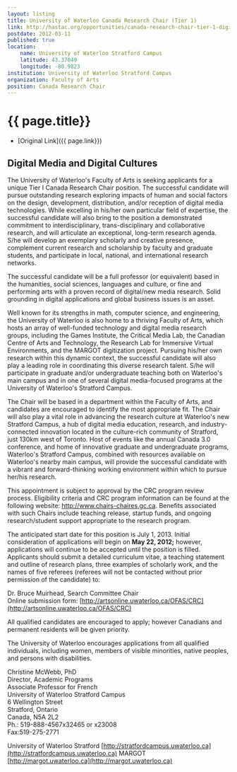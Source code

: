 ```yaml
---
layout: listing
title: University of Waterloo Canada Research Chair (Tier 1)
link: http://hastac.org/opportunities/canada-research-chair-tier-1-digital-media-and-digital-cultures-university-waterloo-on
postdate: 2012-03-11
published: true
location:
	name: University of Waterloo Stratford Campus
	latitude: 43.37049
	longitude: -80.9823
institution: University of Waterloo Stratford Campus
organization: Faculty of Arts
position: Canada Research Chair
---
```


# {{ page.title}}

* [Original Link]({{ page.link}})

## Digital Media and Digital Cultures

The University of Waterloo's Faculty of Arts is seeking applicants for a unique Tier I Canada Research Chair position. The successful candidate will pursue outstanding research exploring impacts of human and social factors on the design, development, distribution, and/or reception of digital media technologies. While excelling in his/her own particular field of expertise, the successful candidate will also bring to the position a demonstrated commitment to interdisciplinary, trans-disciplinary and collaborative research, and will articulate an exceptional, long-term research agenda. S/he will develop an exemplary scholarly and creative presence, complement current research and scholarship by faculty and graduate students, and participate in local, national, and international research networks.

The successful candidate will be a full professor (or equivalent) based in the humanities, social sciences, languages and culture, or fine and performing arts with a proven record of digital/new media research. Solid grounding in digital applications and global business issues is an asset.

Well known for its strengths in math, computer science, and engineering, the University of Waterloo is also home to a thriving Faculty of Arts, which hosts an array of well-funded technology and digital media research groups, including the Games Institute, the Critical Media Lab, the Canadian Centre of Arts and Technology, the Research Lab for Immersive Virtual Environments, and the MARGOT digitization project. Pursuing his/her own research within this dynamic context, the successful candidate will also play a leading role in coordinating this diverse research talent. S/he will participate in graduate and/or undergraduate teaching both on Waterloo's main campus and in one of several digital media-focused programs at the University of Waterloo's Stratford Campus.

The Chair will be based in a department within the Faculty of Arts, and candidates are encouraged to identify the most appropriate fit. The Chair will also play a vital role in advancing the research culture at Waterloo's new Stratford Campus, a hub of digital media education, research, and industry-connected innovation located in the culture-rich community of Stratford, just 130km west of Toronto. Host of events like the annual Canada 3.0 conference, and home of innovative graduate and undergraduate programs, Waterloo's Stratford Campus, combined with resources available on Waterloo's nearby main campus, will provide the successful candidate with a vibrant and forward-thinking working environment within which to pursue her/his research.

This appointment is subject to approval by the CRC program review process. Eligibility criteria and CRC program information can be found at the following website: <http://www.chairs-chaires.gc.ca>. Benefits associated with such Chairs include teaching release, startup funds, and ongoing research/student support appropriate to the research program.

The anticipated start date for this position is July 1, 2013. Initial consideration of applications will begin on **May 22, 2012;** however, applications will continue to be accepted until the position is filled. Applicants should submit a detailed curriculum vitae, a teaching statement and outline of research plans, three examples of scholarly work, and the names of five referees (referees will not be contacted without prior permission of the candidate) to:

Dr. Bruce Muirhead, Search Committee Chair  
Online submission form: [http://artsonline.uwaterloo.ca/OFAS/CRC](http://artsonline.uwaterloo.ca/OFAS/CRC)

All qualified candidates are encouraged to apply; however Canadians and permanent residents will be given priority.

The University of Waterloo encourages applications from all qualified individuals, including women, members of visible minorities, native peoples, and persons with disabilities.

Christine McWebb, PhD  
Director, Academic Programs  
Associate Professor for French  
University of Waterloo Stratford Campus  
6 Wellington Street  
Stratford, Ontario  
Canada, N5A 2L2  
Ph.: 519-888-4567x32465 or x23008  
Fax:519-275-2771  

University of Waterloo Stratford [http://stratfordcampus.uwaterloo.ca](http://stratfordcampus.uwaterloo.ca)
MARGOT [http://margot.uwaterloo.ca](http://margot.uwaterloo.ca)